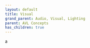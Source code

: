 ```yaml
---
layout: default
title: Visual
grand_parent: Audio, Visual, Lighting
parent: AVL Concepts
has_children: true
---
```

a